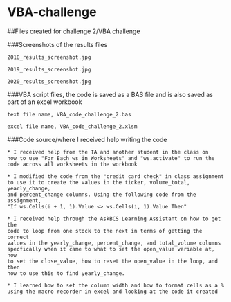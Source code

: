 # VBA-challenge
##Files created for challenge 2/VBA challenge

###Screenshots of the results files

 	2018_results_screenshot.jpg
  
 	2019_results_screenshot.jpg
  
 	2020_results_screenshot.jpg

###VBA script files, the code is saved as a BAS file and is also saved as part of an excel workbook

	text file name, VBA_code_challenge_2.bas
 
	excel file name, VBA_code_challenge_2.xlsm


###Code source/where I received help writing the code
	
 	* I received help from the TA and another student in the class on 
	how to use "For Each ws in Worksheets" and "ws.activate" to run the 
	code across all worksheets in the workbook
	
 	* I modified the code from the "credit card check" in class assignment 
	to use it to create the values in the ticker, volume_total, yearly_change,
	and percent_change columns. Using the following code from the assignment,
	"If ws.Cells(i + 1, 1).Value <> ws.Cells(i, 1).Value Then"
	
 	* I received help through the AskBCS Learning Assistant on how to get the 
	code to loop from one stock to the next in terms of getting the correct 
	values in the yearly_change, percent_change, and total_volume columns 
	specfically when it came to what to set the open_value variable at, how 
	to set the close_value, how to reset the open_value in the loop, and then 
	how to use this to find yearly_change.
	
 	* I learned how to set the column width and how to format cells as a %
	using the macro recorder in excel and looking at the code it created
